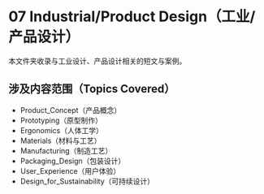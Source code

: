 # 07 Industrial/Product Design（工业/产品设计）

本文件夹收录与工业设计、产品设计相关的短文与案例。 

## 涉及内容范围（Topics Covered）

- Product_Concept（产品概念）
- Prototyping（原型制作）
- Ergonomics（人体工学）
- Materials（材料与工艺）
- Manufacturing（制造工艺）
- Packaging_Design（包装设计）
- User_Experience（用户体验）
- Design_for_Sustainability（可持续设计） 